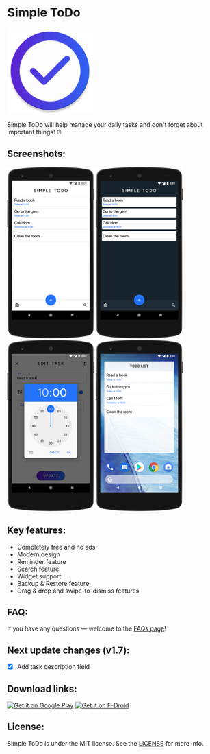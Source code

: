 # Simple ToDo
<img src="/screenshots/icon.png" height="200px"/> <br>

Simple ToDo will help manage your daily tasks and don't forget about important things! ⏰

## Screenshots:
<img src="/screenshots/en_1.png" height="400px"/> <img src="/screenshots/en_2.png" height="400px"/>
<img src="/screenshots/en_3.png" height="400px"/> <img src="/screenshots/en_4.png" height="400px"/>

## Key features:
- Completely free and no ads
- Modern design
- Reminder feature
- Search feature
- Widget support
- Backup & Restore feature
- Drag & drop and swipe-to-dismiss features

## FAQ:
If you have any questions — welcome to the [FAQs page](FAQs.md)!

## Next update changes (v1.7):
- [x] Add task description field

## Download links:
<a href='https://play.google.com/store/apps/details?
id=apps.jizzu.simpletodo&pcampaignid=MKT-Other-
global-all-co-prtnr-py-PartBadge-Mar2515-1'><img alt='Get it on Google Play'
src='https://play.google.com/intl/ru_ru/badges/images/generic/en_badge_web_generic.png' width="40%" height="40%" /></a>
<a href="https://f-droid.org/en/packages/apps.jizzu.simpletodo/" target="_blank">
<img src="https://f-droid.org/badge/get-it-on.png" alt="Get it on F-Droid" width="40%" height="40%" /></a>


## License:
Simple ToDo is under the MIT license. See the [LICENSE](LICENSE) for more info.
